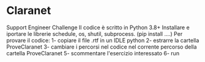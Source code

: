 # Claranet
Support Engineer Challenge
Il codice è scritto in Python 3.8+ 
Installare e iportare le librerie schedule, os, shutil, subprocess. (pip install ....)
Per provare il codice:
1- copiare il file .rtf in un IDLE python
2- estrarre la cartella ProveClaranet
3- cambiare i percorsi nel codice nel corrente percorso della cartella ProveClaranet
5- scommentare l'esercizio interessato 
6- run
